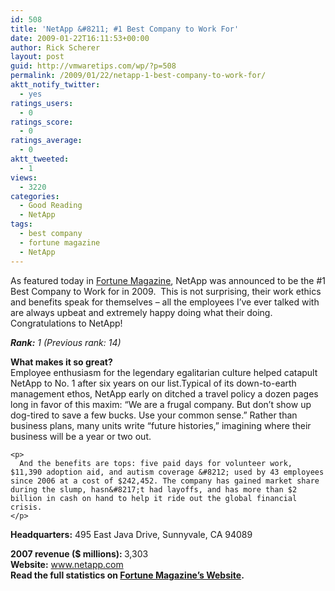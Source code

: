 ```yaml
---
id: 508
title: 'NetApp &#8211; #1 Best Company to Work For'
date: 2009-01-22T16:11:53+00:00
author: Rick Scherer
layout: post
guid: http://vmwaretips.com/wp/?p=508
permalink: /2009/01/22/netapp-1-best-company-to-work-for/
aktt_notify_twitter:
  - yes
ratings_users:
  - 0
ratings_score:
  - 0
ratings_average:
  - 0
aktt_tweeted:
  - 1
views:
  - 3220
categories:
  - Good Reading
  - NetApp
tags:
  - best company
  - fortune magazine
  - NetApp
---
```

<p style="text-align: left;">
  As featured today in <a href="http://money.cnn.com/magazines/fortune/bestcompanies/2009/snapshots/1.html" target="_blank">Fortune Magazine</a>, NetApp was announced to be the #1 Best Company to Work for in 2009.  This is not surprising, their work ethics and benefits speak for themselves &#8211; all the employees I&#8217;ve ever talked with are always upbeat and extremely happy doing what their doing.  Congratulations to NetApp!
</p>

<p style="text-align: left;">
  <!--more-->
</p>

<div class="snapUniqueData">
  <em><strong>Rank:</strong> 1 (Previous rank: 14)</em></p> 
  
  <div class="snapBlurbHed">
    <strong>What makes it so great?</strong>
  </div>
  
  <div class="snapBlurb">
    Employee enthusiasm for the legendary egalitarian culture helped catapult NetApp to No. 1 after six years on our list.Typical of its down-to-earth management ethos, NetApp early on ditched a travel policy a dozen ­pages long in favor of this maxim: &#8220;We are a frugal company. But don&#8217;t show up dog-tired to save a few bucks. Use your common sense.&#8221; Rather than business plans, many units write &#8220;future histories,&#8221; imagining where their business will be a year or two out.</p> 
    
    <p>
      And the benefits are tops: five paid days for volunteer work, $11,390 adoption aid, and autism coverage &#8212; used by 43 employees since 2006 at a cost of $242,452. The company has gained market share during the slump, hasn&#8217;t had layoffs, and has more than $2 billion in cash on hand to help it ride out the global financial crisis.
    </p>
  </div>
  
  <p>
    <strong>Headquarters:</strong> 495 East Java Drive, Sunnyvale, CA 94089
  </p>
  
  <div class="snapBlurb">
    <strong>2007 revenue ($ millions): </strong> 3,303
  </div>
  
  <div class="snapBlurb">
    <strong>Website:</strong> <a href="http://www.netapp.com/" target="_blank">www.netapp.com</a>
  </div>
</div>

<div class="snapBlurb">
  <strong>Read the full statistics on <a href="http://money.cnn.com/magazines/fortune/bestcompanies/2009/snapshots/1.html" target="_blank">Fortune Magazine&#8217;s Website</a>.</strong>
</div>